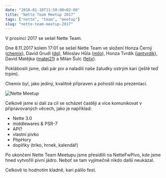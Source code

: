 ```yaml
---
date: "2018-01-10T11:50:00+02:00"
title: "Nette Team Meetup 2017"
tags: ["nette", "team", "meetup"]
slug: "nette-team-meetup-2017"
---
```


V prosinci 2017 se sešel Nette Team.

<!--more-->

Dne 8.11.2017 kolem 17:01 se sešel Nette Team ve složení Honza Černý ([chemix](https://github.com/chemix)),
David Grudl ([dg](https://github.com/dg)), Miloslav Hůla ([milo](https://github.com/milo)),
Honza Tvrdík ([jantvrdik](https://github.com/jantvrdik)), David Matějka ([matej21](https://github.com/matej21))
a Milan Šulc ([felix](https://github.com/f3l1x)).

Poklábosili jsme, dali pár piv a naladili naše žaludky ostrým kari (ještě teď trpím).

Chemix byl, jako jediný, kvalitně připraven a pohostil nás prezentací.

![][1]

Celkově jsme si dali za cíl se scházet častěji a více komunikovat v připravovaných věcech, jako je například:

- Nette 3.0
- middlewares & PSR-7
- API?
- vlastní pivko
- PhpHory
- doplňky (triko, hrnek, kalendář)

Po ukončení Nette Team Meetupu jsme přesídlili na NetteFwPivo, kde jsme hned vytvořili pivní jádro. Neboť se tam vyjímečně nikdo další neukázal.

Celkově to hodnotím kladně, kari pálilo fest.

[1]: /misc/blog/2018/01/10/nette-meetup.jpg (Nette Meetup)
